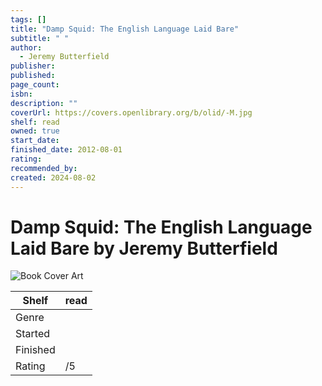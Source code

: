 ```yaml
---
tags: []
title: "Damp Squid: The English Language Laid Bare"
subtitle: " "
author:
  - Jeremy Butterfield
publisher: 
published: 
page_count: 
isbn: 
description: ""
coverUrl: https://covers.openlibrary.org/b/olid/-M.jpg
shelf: read
owned: true
start_date: 
finished_date: 2012-08-01
rating: 
recommended_by: 
created: 2024-08-02
---
```


# Damp Squid: The English Language Laid Bare by Jeremy Butterfield

![Book Cover Art](https://covers.openlibrary.org/b/olid/-M.jpg)

| Shelf | read |
| --- | --- |
| Genre |  |
| Started |  |
| Finished |  |
| Rating | /5 |

